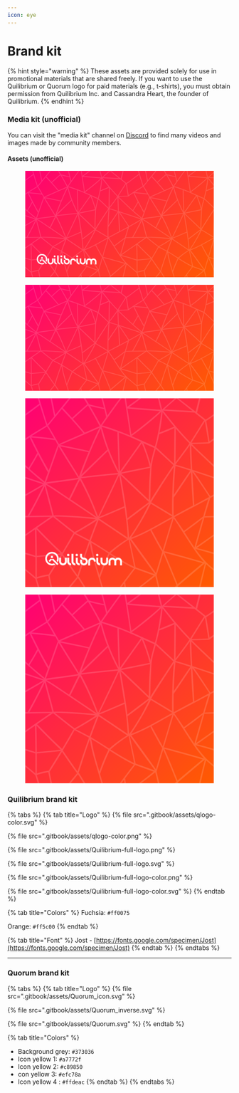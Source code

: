```yaml
---
icon: eye
---
```


# Brand kit

{% hint style="warning" %}
These assets are provided solely for use in promotional materials that are shared freely. If you want to use the Quilibrium or Quorum logo for paid materials (e.g., t-shirts), you must obtain permission from Quilibrium Inc. and Cassandra Heart, the founder of Quilibrium.
{% endhint %}

### Media kit (unofficial)

You can visit the "media kit" channel on [Discord](https://discord.gg/quilibrium) to find many videos and images made by community members.&#x20;

#### Assets (unofficial)

<div data-full-width="false"><figure><img src=".gitbook/assets/Q card landscape with logo (1).png" alt=""><figcaption></figcaption></figure> <figure><img src=".gitbook/assets/Q card landscape (1).png" alt=""><figcaption></figcaption></figure> <figure><img src=".gitbook/assets/Q card square with logo (1).png" alt=""><figcaption></figcaption></figure> <figure><img src=".gitbook/assets/Q card square (1).png" alt=""><figcaption></figcaption></figure></div>

### Quilibrium brand kit

{% tabs %}
{% tab title="Logo" %}
{% file src=".gitbook/assets/qlogo-color.svg" %}

{% file src=".gitbook/assets/qlogo-color.png" %}

{% file src=".gitbook/assets/Quilibrium-full-logo.png" %}

{% file src=".gitbook/assets/Quilibrium-full-logo.svg" %}

{% file src=".gitbook/assets/Quilibrium-full-logo-color.png" %}

{% file src=".gitbook/assets/Quilibrium-full-logo-color.svg" %}
{% endtab %}

{% tab title="Colors" %}
Fuchsia: `#ff0075`

Orange: `#ff5c00`
{% endtab %}

{% tab title="Font" %}
Jost - [https://fonts.google.com/specimen/Jost](https://fonts.google.com/specimen/Jost)
{% endtab %}
{% endtabs %}

***

### Quorum brand kit

{% tabs %}
{% tab title="Logo" %}
{% file src=".gitbook/assets/Quorum_icon.svg" %}

{% file src=".gitbook/assets/Quorum_inverse.svg" %}

{% file src=".gitbook/assets/Quorum.svg" %}
{% endtab %}

{% tab title="Colors" %}
* Background grey: `#373036`
* &#x20;Icon yellow 1: `#a7772f`
* &#x20;Icon yellow 2: `#c89850`
* &#x20;con yellow 3: `#efc78a`
* Icon yellow 4 : `#ffdeac`
{% endtab %}
{% endtabs %}





